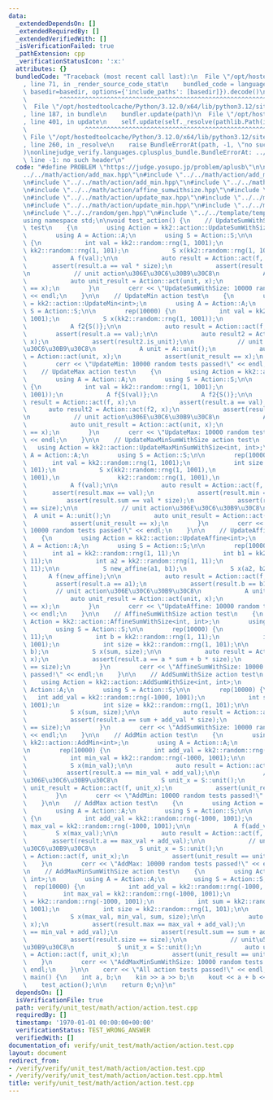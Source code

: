 ```yaml
---
data:
  _extendedDependsOn: []
  _extendedRequiredBy: []
  _extendedVerifiedWith: []
  _isVerificationFailed: true
  _pathExtension: cpp
  _verificationStatusIcon: ':x:'
  attributes: {}
  bundledCode: "Traceback (most recent call last):\n  File \"/opt/hostedtoolcache/Python/3.12.0/x64/lib/python3.12/site-packages/onlinejudge_verify/documentation/build.py\"\
    , line 71, in _render_source_code_stat\n    bundled_code = language.bundle(stat.path,\
    \ basedir=basedir, options={'include_paths': [basedir]}).decode()\n          \
    \         ^^^^^^^^^^^^^^^^^^^^^^^^^^^^^^^^^^^^^^^^^^^^^^^^^^^^^^^^^^^^^^^^^^^^^^^^^^^^^^^^^\n\
    \  File \"/opt/hostedtoolcache/Python/3.12.0/x64/lib/python3.12/site-packages/onlinejudge_verify/languages/cplusplus.py\"\
    , line 187, in bundle\n    bundler.update(path)\n  File \"/opt/hostedtoolcache/Python/3.12.0/x64/lib/python3.12/site-packages/onlinejudge_verify/languages/cplusplus_bundle.py\"\
    , line 401, in update\n    self.update(self._resolve(pathlib.Path(included), included_from=path))\n\
    \                ^^^^^^^^^^^^^^^^^^^^^^^^^^^^^^^^^^^^^^^^^^^^^^^^^^^^^^^^^\n \
    \ File \"/opt/hostedtoolcache/Python/3.12.0/x64/lib/python3.12/site-packages/onlinejudge_verify/languages/cplusplus_bundle.py\"\
    , line 260, in _resolve\n    raise BundleErrorAt(path, -1, \"no such header\"\
    )\nonlinejudge_verify.languages.cplusplus_bundle.BundleErrorAt: ../../math/action/add_max.hpp:\
    \ line -1: no such header\n"
  code: "#define PROBLEM \"https://judge.yosupo.jp/problem/aplusb\"\n\n#include \"\
    ../../math/action/add_max.hpp\"\n#include \"../../math/action/add_max_min_sumwithsize.hpp\"\
    \n#include \"../../math/action/add_min.hpp\"\n#include \"../../math/action/add_sumwithsize.hpp\"\
    \n#include \"../../math/action/affine_sumwithsize.hpp\"\n#include \"../../math/action/update_affine.hpp\"\
    \n#include \"../../math/action/update_max.hpp\"\n#include \"../../math/action/update_max_min_sumwithsize.hpp\"\
    \n#include \"../../math/action/update_min.hpp\"\n#include \"../../math/action/update_sumwithsize.hpp\"\
    \n#include \"../../random/gen.hpp\"\n#include \"../../template/template.hpp\"\n\
    using namespace std;\n\nvoid test_action() {\n    // UpdateSumWithSize action\
    \ test\n    {\n        using Action = kk2::action::UpdateSumWithSize<int, int>;\n\
    \        using A = Action::A;\n        using S = Action::S;\n\n        rep(10000)\
    \ {\n            int val = kk2::random::rng(1, 1001);\n            int size =\
    \ kk2::random::rng(1, 101);\n            S x(kk2::random::rng(1, 1001), size);\n\
    \            A f(val);\n\n            auto result = Action::act(f, x);\n     \
    \       assert(result.a == val * size);\n            assert(result.size == size);\n\
    \n            // unit action\u306E\u30C6\u30B9\u30C8\n            A unit = A::unit();\n\
    \            auto unit_result = Action::act(unit, x);\n            assert(unit_result\
    \ == x);\n        }\n        cerr << \"UpdateSumWithSize: 10000 random tests passed!\"\
    \ << endl;\n    }\n\n    // UpdateMin action test\n    {\n        using Action\
    \ = kk2::action::UpdateMin<int>;\n        using A = Action::A;\n        using\
    \ S = Action::S;\n\n        rep(10000) {\n            int val = kk2::random::rng(1,\
    \ 1001);\n            S x(kk2::random::rng(1, 1001));\n            A f{S(val)};\n\
    \            A f2{S()};\n\n            auto result = Action::act(f, x);\n    \
    \        assert(result.a == val);\n\n            auto result2 = Action::act(f2,\
    \ x);\n            assert(result2.is_unit);\n\n            // unit action\u306E\
    \u30C6\u30B9\u30C8\n            A unit = A::unit();\n            auto unit_result\
    \ = Action::act(unit, x);\n            assert(unit_result == x);\n        }\n\
    \        cerr << \"UpdateMin: 10000 random tests passed!\" << endl;\n    }\n\n\
    \    // UpdateMax action test\n    {\n        using Action = kk2::action::UpdateMax<int>;\n\
    \        using A = Action::A;\n        using S = Action::S;\n\n        rep(10000)\
    \ {\n            int val = kk2::random::rng(1, 1001);\n            S x(kk2::random::rng(1,\
    \ 1001));\n            A f{S(val)};\n            A f2{S()};\n\n            auto\
    \ result = Action::act(f, x);\n            assert(result.a == val);\n\n      \
    \      auto result2 = Action::act(f2, x);\n            assert(result2.is_unit);\n\
    \n            // unit action\u306E\u30C6\u30B9\u30C8\n            A unit = A::unit();\n\
    \            auto unit_result = Action::act(unit, x);\n            assert(unit_result\
    \ == x);\n        }\n        cerr << \"UpdateMax: 10000 random tests passed!\"\
    \ << endl;\n    }\n\n    // UpdateMaxMinSumWithSize action test\n    {\n     \
    \   using Action = kk2::action::UpdateMaxMinSumWithSize<int, int>;\n        using\
    \ A = Action::A;\n        using S = Action::S;\n\n        rep(10000) {\n     \
    \       int val = kk2::random::rng(1, 1001);\n            int size = kk2::random::rng(1,\
    \ 101);\n            S x(kk2::random::rng(1, 1001),\n                kk2::random::rng(1,\
    \ 1001),\n                kk2::random::rng(1, 1001),\n                size);\n\
    \            A f(val);\n\n            auto result = Action::act(f, x);\n     \
    \       assert(result.max == val);\n            assert(result.min == val);\n \
    \           assert(result.sum == val * size);\n            assert(result.size\
    \ == size);\n\n            // unit action\u306E\u30C6\u30B9\u30C8\n          \
    \  A unit = A::unit();\n            auto unit_result = Action::act(unit, x);\n\
    \            assert(unit_result == x);\n        }\n        cerr << \"UpdateMaxMinSumWithSize:\
    \ 10000 random tests passed!\" << endl;\n    }\n\n    // UpdateAffine action test\n\
    \    {\n        using Action = kk2::action::UpdateAffine<int>;\n        using\
    \ A = Action::A;\n        using S = Action::S;\n\n        rep(10000) {\n     \
    \       int a1 = kk2::random::rng(1, 11);\n            int b1 = kk2::random::rng(1,\
    \ 11);\n            int a2 = kk2::random::rng(1, 11);\n            int b2 = kk2::random::rng(1,\
    \ 11);\n\n            S new_affine(a1, b1);\n            S x(a2, b2);\n      \
    \      A f(new_affine);\n\n            auto result = Action::act(f, x);\n    \
    \        assert(result.a == a1);\n            assert(result.b == b1);\n\n    \
    \        // unit action\u306E\u30C6\u30B9\u30C8\n            A unit = A::unit();\n\
    \            auto unit_result = Action::act(unit, x);\n            assert(unit_result\
    \ == x);\n        }\n        cerr << \"UpdateAffine: 10000 random tests passed!\"\
    \ << endl;\n    }\n\n    // AffineSumWithSize action test\n    {\n        using\
    \ Action = kk2::action::AffineSumWithSize<int, int>;\n        using A = Action::A;\n\
    \        using S = Action::S;\n\n        rep(10000) {\n            int a = kk2::random::rng(1,\
    \ 11);\n            int b = kk2::random::rng(1, 11);\n            int sum = kk2::random::rng(1,\
    \ 1001);\n            int size = kk2::random::rng(1, 101);\n\n            A f(a,\
    \ b);\n            S x(sum, size);\n\n            auto result = Action::act(f,\
    \ x);\n            assert(result.a == a * sum + b * size);\n            assert(result.size\
    \ == size);\n        }\n        cerr << \"AffineSumWithSize: 10000 random tests\
    \ passed!\" << endl;\n    }\n\n    // AddSumWithSize action test\n    {\n    \
    \    using Action = kk2::action::AddSumWithSize<int, int>;\n        using A =\
    \ Action::A;\n        using S = Action::S;\n\n        rep(10000) {\n         \
    \   int add_val = kk2::random::rng(-1000, 1001);\n            int sum = kk2::random::rng(-1000,\
    \ 1001);\n            int size = kk2::random::rng(1, 101);\n\n            A f(add_val);\n\
    \            S x(sum, size);\n\n            auto result = Action::act(f, x);\n\
    \            assert(result.a == sum + add_val * size);\n            assert(result.size\
    \ == size);\n        }\n        cerr << \"AddSumWithSize: 10000 random tests passed!\"\
    \ << endl;\n    }\n\n    // AddMin action test\n    {\n        using Action =\
    \ kk2::action::AddMin<int>;\n        using A = Action::A;\n        using S = Action::S;\n\
    \n        rep(10000) {\n            int add_val = kk2::random::rng(-1000, 1001);\n\
    \            int min_val = kk2::random::rng(-1000, 1001);\n\n            A f(add_val);\n\
    \            S x(min_val);\n\n            auto result = Action::act(f, x);\n \
    \           assert(result.a == min_val + add_val);\n\n            // unit\u5024\
    \u306E\u30C6\u30B9\u30C8\n            S unit_x = S::unit();\n            auto\
    \ unit_result = Action::act(f, unit_x);\n            assert(unit_result == unit_x);\n\
    \        }\n        cerr << \"AddMin: 10000 random tests passed!\" << endl;\n\
    \    }\n\n    // AddMax action test\n    {\n        using Action = kk2::action::AddMax<int>;\n\
    \        using A = Action::A;\n        using S = Action::S;\n\n        rep(10000)\
    \ {\n            int add_val = kk2::random::rng(-1000, 1001);\n            int\
    \ max_val = kk2::random::rng(-1000, 1001);\n\n            A f(add_val);\n    \
    \        S x(max_val);\n\n            auto result = Action::act(f, x);\n     \
    \       assert(result.a == max_val + add_val);\n\n            // unit\u5024\u306E\
    \u30C6\u30B9\u30C8\n            S unit_x = S::unit();\n            auto unit_result\
    \ = Action::act(f, unit_x);\n            assert(unit_result == unit_x);\n    \
    \    }\n        cerr << \"AddMax: 10000 random tests passed!\" << endl;\n    }\n\
    \n    // AddMaxMinSumWithSize action test\n    {\n        using Action = kk2::action::AddMaxMinSumWithSize<int,\
    \ int>;\n        using A = Action::A;\n        using S = Action::S;\n\n      \
    \  rep(10000) {\n            int add_val = kk2::random::rng(-1000, 1001);\n  \
    \          int max_val = kk2::random::rng(-1000, 1001);\n            int min_val\
    \ = kk2::random::rng(-1000, 1001);\n            int sum = kk2::random::rng(-1000,\
    \ 1001);\n            int size = kk2::random::rng(1, 101);\n\n            A f(add_val);\n\
    \            S x(max_val, min_val, sum, size);\n\n            auto result = Action::act(f,\
    \ x);\n            assert(result.max == max_val + add_val);\n            assert(result.min\
    \ == min_val + add_val);\n            assert(result.sum == sum + add_val * size);\n\
    \            assert(result.size == size);\n\n            // unit\u5024\u306E\u30C6\
    \u30B9\u30C8\n            S unit_x = S::unit();\n            auto unit_result\
    \ = Action::act(f, unit_x);\n            assert(unit_result == unit_x);\n    \
    \    }\n        cerr << \"AddMaxMinSumWithSize: 10000 random tests passed!\" <<\
    \ endl;\n    }\n\n    cerr << \"All action tests passed!\" << endl;\n}\n\nint\
    \ main() {\n    int a, b;\n    kin >> a >> b;\n    kout << a + b << kendl;\n\n\
    \    test_action();\n\n    return 0;\n}\n"
  dependsOn: []
  isVerificationFile: true
  path: verify/unit_test/math/action/action.test.cpp
  requiredBy: []
  timestamp: '1970-01-01 00:00:00+00:00'
  verificationStatus: TEST_WRONG_ANSWER
  verifiedWith: []
documentation_of: verify/unit_test/math/action/action.test.cpp
layout: document
redirect_from:
- /verify/verify/unit_test/math/action/action.test.cpp
- /verify/verify/unit_test/math/action/action.test.cpp.html
title: verify/unit_test/math/action/action.test.cpp
---
```

